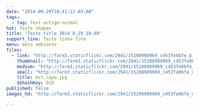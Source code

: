 ```yaml
---
date: "2014-09-29T18:41:12-03:00"
tags:
  - tag: Test-artigo-normal
hat: Teste chapeu
title: "Teste title 2014_8_29_18:40"
support_line: Teste linha fina
menu: meio ambiente
files:
  - link: "http://farm3.staticflickr.com/2941/15208989969_c453fe0bfe_b.jpg"
    thumbnail: "http://farm3.staticflickr.com/2941/15208989969_c453fe0bfe_t.jpg"
    medium: "http://farm3.staticflickr.com/2941/15208989969_c453fe0bfe_z.jpg"
    small: "http://farm3.staticflickr.com/2941/15208989969_c453fe0bfe_n.jpg"
    title: mst_capa.jpg
    $$hashKey: 01D
published: false
images_hd: "http://farm3.staticflickr.com/2941/15208989969_c453fe0bfe_n.jpg"

---
```

